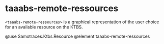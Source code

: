 # taaabs-remote-ressources

`<taaabs-remote-ressources>` is a graphical representation of the user choice for an available resource on the KTBS.

@use Samotraces.Ktbs.Resource
@element taaabs-remote-ressources
